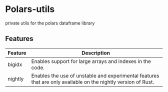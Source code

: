 # Polars-utils
private utils for the polars dataframe library

## Features
| Feature | Description |
| ------- | ----------- |
| bigidx  | Enables support for large arrays and indexes in the code. |
| nightly | Enables the use of unstable and experimental features that are only available on the nightly version of Rust. |
